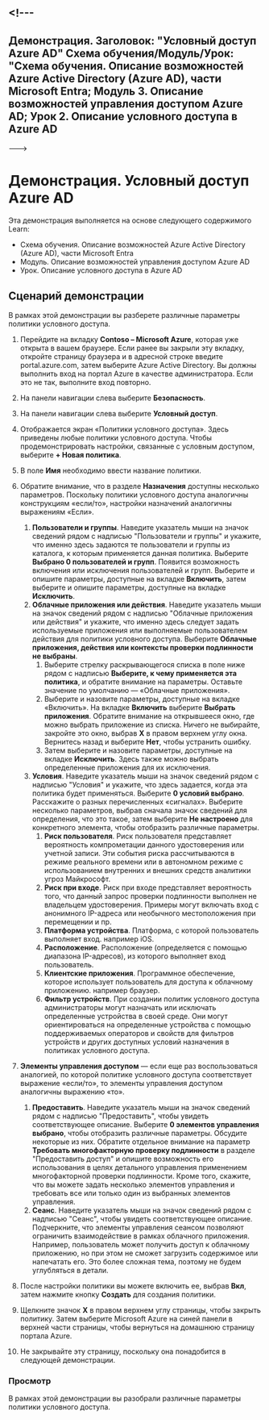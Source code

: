 <a name="---"></a><!---
---
Демонстрация. Заголовок: "Условный доступ Azure AD" Схема обучения/Модуль/Урок: "Схема обучения. Описание возможностей Azure Active Directory (Azure AD), части Microsoft Entra; Модуль 3. Описание возможностей управления доступом Azure AD; Урок 2. Описание условного доступа в Azure AD
---
--->

# <a name="demo-azure-ad-conditional-access"></a>Демонстрация. Условный доступ Azure AD

Эта демонстрация выполняется на основе следующего содержимого Learn:

- Схема обучения. Описание возможностей Azure Active Directory (Azure AD), части Microsoft Entra
- Модуль. Описание возможностей управления доступом Azure AD
- Урок. Описание условного доступа в Azure AD

## <a name="demo-scenario"></a>Сценарий демонстрации

В рамках этой демонстрации вы разберете различные параметры политики условного доступа.

1. Перейдите на вкладку **Contoso – Microsoft Azure**, которая уже открыта в вашем браузере. Если ранее вы закрыли эту вкладку, откройте страницу браузера и в адресной строке введите portal.azure.com, затем выберите Azure Active Directory. Вы должны выполнить вход на портал Azure в качестве администратора. Если это не так, выполните вход повторно.

1. На панели навигации слева выберите **Безопасность**.

1. На панели навигации слева выберите **Условный доступ**.

1. Отображается экран «Политики условного доступа». Здесь приведены любые политики условного доступа. Чтобы продемонстрировать настройки, связанные с условным доступом, выберите **+ Новая политика**.

1. В поле **Имя** необходимо ввести название политики.

1. Обратите внимание, что в разделе **Назначения** доступны несколько параметров.  Поскольку политики условного доступа аналогичны конструкциям «если/то», настройки назначений аналогичны выражениям «Если».
    1. **Пользователи и группы**. Наведите указатель мыши на значок сведений рядом с надписью "Пользователи и группы" и укажите, что именно здесь задаются те пользователи и группы из каталога, к которым применяется данная политика. Выберите **Выбрано 0 пользователей и групп**.  Появится возможность включения или исключения пользователей и групп. Выберите и опишите параметры, доступные на вкладке **Включить**, затем выберите и опишите параметры, доступные на вкладке **Исключить**.
    1. **Облачные приложения или действия**. Наведите указатель мыши на значок сведений рядом с надписью "Облачные приложения или действия" и укажите, что именно здесь следует задать используемые приложения или выполняемые пользователем действия для политики условного доступа.  Выберите **Облачные приложения, действия или контексты проверки подлинности не выбраны**.
        1. Выберите стрелку раскрывающегося списка в поле ниже рядом с надписью **Выберите, к чему применяется эта политика**, и обратите внимание на параметры.  Оставьте значение по умолчанию — «Облачные приложения».
        1. Выберите и назовите параметры, доступные на вкладке «Включить». На вкладке **Включить** выберите **Выбрать приложения**.  Обратите внимание на открывшееся окно, где можно выбрать приложение из списка.  Ничего не выбирайте, закройте это окно, выбрав **X** в правом верхнем углу окна. Вернитесь назад и выберите **Нет**, чтобы устранить ошибку.
        1. Затем выберите и назовите параметры, доступные на вкладке **Исключить**.  Здесь также можно выбрать определенные приложения для их исключения.
    1. **Условия**. Наведите указатель мыши на значок сведений рядом с надписью "Условия" и укажите, что здесь задается, когда эта политика будет применяться. Выберите **0 условий выбрано**. Расскажите о разных перечисленных «сигналах».   Выберите несколько параметров, выбрав сначала значок сведений для определения, что это такое, затем выберите **Не настроено** для конкретного элемента, чтобы отобразить различные параметры.
        1. **Риск пользователя**. Риск пользователя представляет вероятность компрометации данного удостоверения или учетной записи. Эти события риска рассчитываются в режиме реального времени или в автономном режиме с использованием внутренних и внешних средств аналитики угроз Майкрософт.
        1. **Риск при входе**. Риск при входе представляет вероятность того, что данный запрос проверки подлинности выполнен не владельцем удостоверения. Примеры могут включать вход с анонимного IP-адреса или необычного местоположения при перемещении и пр.
        1. **Платформа устройства**. Платформа, с которой пользователь выполняет вход. например iOS.
        1. **Расположение**. Расположение (определяется с помощью диапазона IP-адресов), из которого выполняет вход пользователь.
        1. **Клиентские приложения**. Программное обеспечение, которое использует пользователь для доступа к облачному приложению. например браузер.
        1. **Фильтр устройств**. При создании политик условного доступа администраторы могут назначать или исключать определенные устройства в своей среде. Они могут ориентироваться на определенные устройства с помощью поддерживаемых операторов и свойств для фильтров устройств и других доступных условий назначения в политиках условного доступа.

1. **Элементы управления доступом** — если еще раз воспользоваться аналогией, по которой политике условного доступа соответствует выражение «если/то», то элементы управления доступом аналогичны выражению «то».
    1. **Предоставить**. Наведите указатель мыши на значок сведений рядом с надписью "Предоставить", чтобы увидеть соответствующее описание.  Выберите **0 элементов управления выбрано**, чтобы отобразить различные параметры.  Обсудите некоторые из них.  Обратите отдельное внимание на параметр **Требовать многофакторную проверку подлинности** в разделе "Предоставить доступ" и опишите возможность его использования в целях детального управления применением многофакторной проверки подлинности.   Кроме того, скажите, что вы можете задать несколько элементов управления и требовать все или только один из выбранных элементов управления.
    1. **Сеанс**. Наведите указатель мыши на значок сведений рядом с надписью "Сеанс", чтобы увидеть соответствующее описание.  Подчеркните, что элементы управления сеансом позволяют ограничить взаимодействие в рамках облачного приложения.  Например, пользователь может получить доступ к облачному приложению, но при этом не сможет загрузить содержимое или напечатать его.  Это более сложная тема, поэтому не будем углубляться в детали.

1. После настройки политики вы можете включить ее, выбрав **Вкл**, затем нажмите кнопку **Создать** для создания политики.

1. Щелкните значок **X** в правом верхнем углу страницы, чтобы закрыть политику. Затем выберите Microsoft Azure на синей панели в верхней части страницы, чтобы вернуться на домашнюю страницу портала Azure.

1. Не закрывайте эту страницу, поскольку она понадобится в следующей демонстрации.

### <a name="review"></a>Просмотр

В рамках этой демонстрации вы разобрали различные параметры политики условного доступа.
